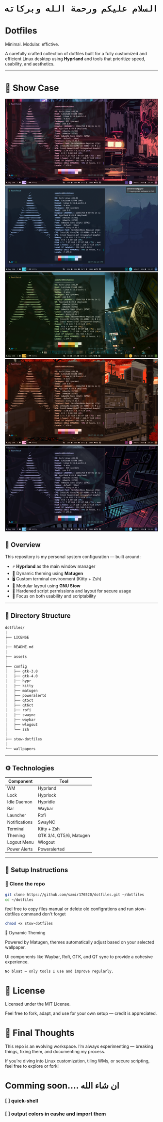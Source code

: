 <div align="center" dir="rtl">
  <h1><pre>السلام عليكم ورحمة الله وبركاته</h1> </pre>
</div>

# Dotfiles

Minimal. Modular. effictive.

A carefully crafted collection of dotfiles built for a fully customized and efficient Linux desktop using **Hyprland** and tools that prioritize speed, usability, and aesthetics.

---

# 🎨 Show Case

![Screenshot](assets/pre5.png)
![Screenshot](assets/pre2.png)
![Screenshot](assets/pre1.png)
![Screenshot](assets/pre3.png)
![Screenshot](assets/pre4.png)

## 🧭 Overview

This repository is my personal system configuration — built around:

- ⚡ **Hyprland** as the main window manager
- 🎨 Dynamic theming using **Matugen**
- 🖥️ Custom terminal environment (Kitty + Zsh)
- 🧩 Modular layout using **GNU Stow**
- 🔐 Hardened script permissions and layout for secure usage
- 🎯 Focus on both usability and scriptability

---

## 📂 Directory Structure
```
dotfiles/
|
├── LICENSE
│ 
├── README.md
│ 
├── assets
│ 
├── config
│   ├── gtk-3.0
│   ├── gtk-4.0
│   ├── hypr
│   ├── kitty
│   ├── matugen
│   ├── poweralertd
│   ├── qt5ct
│   ├── qt6ct
│   ├── rofi
│   ├── swaync
│   ├── waybar
│   ├── wlogout
│   └── zsh
│ 
├── stow-dotfiles 
│ 
└── wallpapers
```
---

## ⚙️ Technologies

| Component       | Tool             |
|----------------|------------------|
| WM             | Hyprland         |
| Lock           | Hyprlock         |
| Idle Daemon    | Hypridle         |
| Bar            | Waybar           |
| Launcher       | Rofi             |
| Notifications  | SwayNC           |
| Terminal       | Kitty + Zsh      |
| Theming        | GTK 3/4, QT5/6, Matugen |
| Logout Menu    | Wlogout          |
| Power Alerts   | Poweralerted     |

---

## 🚀 Setup Instructions

### 🧱 Clone the repo

```bash
git clone https://github.com/samir176520/dotfiles.git ~/dotfiles
cd ~/dotfiles
```

feel free to copy files manual or delete old configrations and run stow-dotfiles command
don't forget 
``` bash
chmod +x stow-dotfiles
```


🎨 Dynamic Theming

Powered by Matugen, themes automatically adjust based on your selected wallpaper.

UI components like Waybar, Rofi, GTK, and QT sync to provide a cohesive experience.

    No bloat — only tools I use and improve regularly.


# 📄 License

Licensed under the MIT License.

Feel free to fork, adapt, and use for your own setup — credit is appreciated.


# 🧠 Final Thoughts

This repo is an evolving workspace. I’m always experimenting — breaking things, fixing them, and documenting my process.

If you're diving into Linux customization, tiling WMs, or secure scripting, feel free to explore or fork!

# Comming soon.... ان شاء الله
### [ ] quick-shell
### [ ] output colors in cashe and import them 
